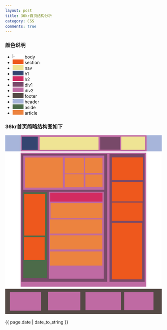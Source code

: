 ```yaml
---
layout: post
title: 36kr首页结构分析
category: CSS
comments: true
---
```


### 颜色说明
* ![body](/images/body-color.png)      body
* ![section](/images/section-color.png)      section
* ![nav](/images/nav-color.png)				 nav
* ![h1](/images/h1-color.png)                h1
* ![h2](/images/h2-color.png)                h2
* ![div](/images/div-color-1.png)            div1
* ![div](/images/div-color-2.png)            div2
* ![footer](/images/footer-color.png)        footer
* ![header](/images/header-color.png)        header
* ![aside](/images/aside-color.png)          aside
* ![article](/images/article-color.png)      article

### 36kr首页简略结构图如下

![36kr](/images/36kr.png)


{{ page.date | date_to_string }}
